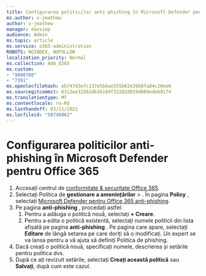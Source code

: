```yaml
---
title: Configurarea politicilor anti-phishing în Microsoft Defender pentru Office 365
ms.author: v-jmathew
author: v-jmathew
manager: dansimp
audience: Admin
ms.topic: article
ms.service: o365-administration
ROBOTS: NOINDEX, NOFOLLOW
localization_priority: Normal
ms.collection: Adm_O365
ms.custom:
- "9000760"
- "7391"
ms.openlocfilehash: eb747d3efc137e5b6ae555b62e39b8fa84c20ee6
ms.sourcegitcommit: 6312ee31561db36104f32282d019d069ede69174
ms.translationtype: MT
ms.contentlocale: ro-RO
ms.lasthandoff: 03/11/2021
ms.locfileid: "50749962"
---
```

# <a name="set-up-anti-phishing-policies-in-microsoft-defender-for-office-365"></a>Configurarea politicilor anti-phishing în Microsoft Defender pentru Office 365

1. Accesați centrul de [conformitate & securitate Office 365](https://go.microsoft.com/fwlink/p/?linkid=2077143).
2. Selectați Politica de **gestionare a amenințărilor**  >  . În pagina **Policy** , selectați [Microsoft Defender pentru Office 365 anti-phishing](https://go.microsoft.com/fwlink/?linkid=2101369).
3. Pe pagina **anti-phishing** , procedați astfel:
    1. Pentru a adăuga o politică nouă, selectați **+ Creare**.
    1. Pentru a edita o politică existentă, selectați numele politicii din lista afișată pe pagina **anti-phishing** . Pe pagina care apare, selectați **Editare** de lângă setarea pe care doriți să o modificați. Un expert se va lansa pentru a vă ajuta să definiți Politica de phishing.
4. Dacă creați o politică nouă, specificați numele, descrierea și setările pentru politica dvs.
5. După ce ați revizuit setările, selectați **Creați această politică** sau **Salvați**, după cum este cazul.
